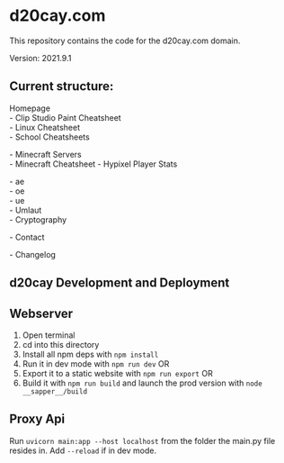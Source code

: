 # d20cay.com

This repository contains the code for the d20cay.com domain.

Version: 2021.9.1

## Current structure:  
Homepage  
\-  Clip Studio Paint Cheatsheet  
\-  Linux Cheatsheet  
\-  School Cheatsheets  

\-  Minecraft Servers  
\-  Minecraft Cheatsheet
\-  Hypixel Player Stats

\- ae  
\- oe  
\- ue  
\- Umlaut  
\- Cryptography

\- Contact

\- Changelog

## d20cay Development and Deployment

## Webserver

1. Open terminal
2. cd into this directory
3. Install all npm deps with `npm install`
4. Run it in dev mode with `npm run dev` OR
5. Export it to a static website with `npm run export` OR
6. Build it with `npm run build` and launch the prod version with `node __sapper__/build`

## Proxy Api

Run `uvicorn main:app --host localhost` from the folder the main.py file resides in. Add `--reload` if in dev mode.
